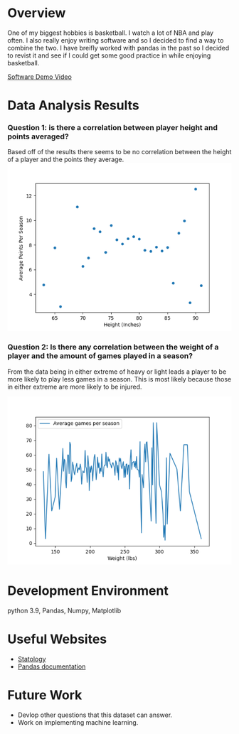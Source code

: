 # Overview
One of my biggest hobbies is basketball. I watch a lot of NBA and play often. I also really enjoy writing software and so I decided to find a way to combine the two. I have breifly worked with pandas in the past so I decided to revist it and see if I could get some good practice in while enjoying basketball. 

[Software Demo Video](http://youtube.link.goes.here)

# Data Analysis Results

### Question 1: is there a correlation between player height and points averaged? 

Based off of the results there seems to be no correlation between the height of a player and the points they average. 
![Height vs Points](heightVSpoints.png "Height vs Points")

### Question 2: Is there any correlation between the weight of a player and the amount of games played in a season?

From the data being in either extreme of heavy or light leads a player to be more likely to play less games in a season. This is most likely because those in either extreme 
are more likely to be injured. 

![Weight vs Games Played](gpVSweight.png "Weight vs Games Played")

# Development Environment

python 3.9, Pandas, Numpy, Matplotlib

# Useful Websites

* [Statology](https://www.statology.org/)
* [Pandas documentation](https://pandas.pydata.org/docs/)

# Future Work
* Devlop other questions that this dataset can answer. 
* Work on implementing machine learning. 